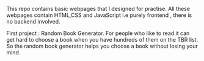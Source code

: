 This repo contains basic webpages that I designed for practise. All these webpages contain HTML,CSS and JavaScript i.e purely frontend , there is no backend involved.

First project : Random Book Generator.
For people who like to read it can get hard to choose a book when you have hundreds of them on the TBR list. So the random book generator helps you choose a book without losing your mind.
